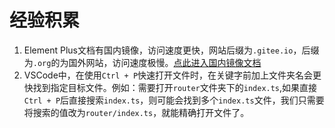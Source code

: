 # 经验积累

1. Element Plus文档有国内镜像，访问速度更快，网站后缀为`.gitee.io`，后缀为`.org`的为国外网站，访问速度极慢。[点此进入国内镜像文档](https://element-plus.gitee.io/zh-CN/component/button.html)
2. VSCode中，在使用`Ctrl + P`快速打开文件时，在关键字前加上文件夹名会更快找到指定目标文件。例如：需要打开`router`文件夹下的`index.ts`,如果直接`Ctrl + P`后直接搜索`index.ts`，则可能会找到多个`index.ts`文件，我们只需要将搜索的值改为`router/index.ts`，就能精确打开文件了。